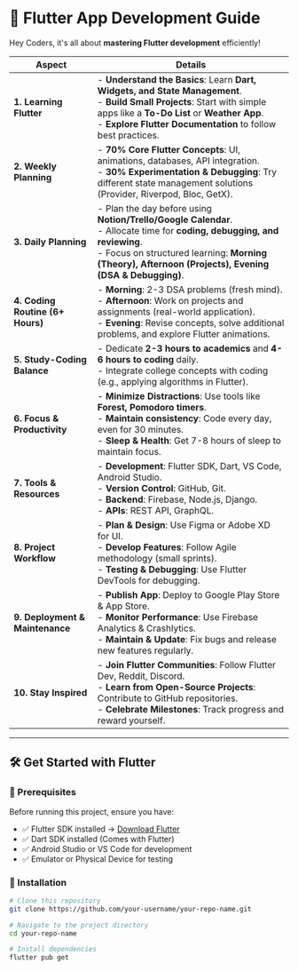 # 🚀 Flutter App Development Guide  

Hey Coders, it's all about **mastering Flutter development** efficiently!  

| **Aspect**               | **Details**                                                                                                                                                                                                                                                                                 |
|--------------------------|---------------------------------------------------------------------------------------------------------------------------------------------------------------------------------------------------------------------------------------------------------------------------------------------|
| **1. Learning Flutter**   | - **Understand the Basics**: Learn **Dart, Widgets, and State Management**. <br> - **Build Small Projects**: Start with simple apps like a **To-Do List** or **Weather App**. <br> - **Explore Flutter Documentation** to follow best practices.                                          |
| **2. Weekly Planning**    | - **70% Core Flutter Concepts**: UI, animations, databases, API integration. <br> - **30% Experimentation & Debugging**: Try different state management solutions (Provider, Riverpod, Bloc, GetX).                                                  |
| **3. Daily Planning**     | - Plan the day before using **Notion/Trello/Google Calendar**. <br> - Allocate time for **coding, debugging, and reviewing**. <br> - Focus on structured learning: **Morning (Theory), Afternoon (Projects), Evening (DSA & Debugging)**.              |
| **4. Coding Routine (6+ Hours)** | - **Morning**: 2-3 DSA problems (fresh mind). <br> - **Afternoon**: Work on projects and assignments (real-world application). <br> - **Evening**: Revise concepts, solve additional problems, and explore Flutter animations.                                                   |
| **5. Study-Coding Balance** | - Dedicate **2-3 hours to academics** and **4-6 hours to coding** daily. <br> - Integrate college concepts with coding (e.g., applying algorithms in Flutter).                                                                                    |
| **6. Focus & Productivity** | - **Minimize Distractions**: Use tools like **Forest, Pomodoro timers**. <br> - **Maintain consistency**: Code every day, even for 30 minutes. <br> - **Sleep & Health**: Get 7-8 hours of sleep to maintain focus.                               |
| **7. Tools & Resources** | - **Development**: Flutter SDK, Dart, VS Code, Android Studio. <br> - **Version Control**: GitHub, Git. <br> - **Backend**: Firebase, Node.js, Django. <br> - **APIs**: REST API, GraphQL.                                                             |
| **8. Project Workflow**  | - **Plan & Design**: Use Figma or Adobe XD for UI. <br> - **Develop Features**: Follow Agile methodology (small sprints). <br> - **Testing & Debugging**: Use Flutter DevTools for debugging.                                                         |
| **9. Deployment & Maintenance** | - **Publish App**: Deploy to Google Play Store & App Store. <br> - **Monitor Performance**: Use Firebase Analytics & Crashlytics. <br> - **Maintain & Update**: Fix bugs and release new features regularly.                                  |
| **10. Stay Inspired**    | - **Join Flutter Communities**: Follow Flutter Dev, Reddit, Discord. <br> - **Learn from Open-Source Projects**: Contribute to GitHub repositories. <br> - **Celebrate Milestones**: Track progress and reward yourself.                           |

---

## 🛠 **Get Started with Flutter**  

### 📌 Prerequisites  
Before running this project, ensure you have:  
- ✅ Flutter SDK installed → [Download Flutter](https://flutter.dev/docs/get-started/install)  
- ✅ Dart SDK installed (Comes with Flutter)  
- ✅ Android Studio or VS Code for development  
- ✅ Emulator or Physical Device for testing  

### 🚀 Installation  
```sh
# Clone this repository
git clone https://github.com/your-username/your-repo-name.git

# Navigate to the project directory
cd your-repo-name

# Install dependencies
flutter pub get
